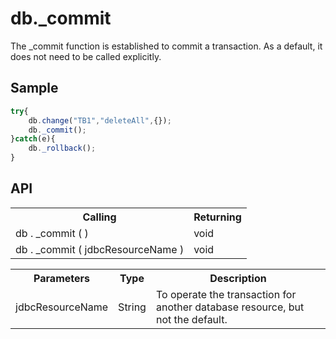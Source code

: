 <H1>db._commit</H1>

The _commit function is established to commit a transaction.
As a default, it does not need to be called explicitly.
<h2>Sample</h2>

```javascript
try{
	db.change("TB1","deleteAll",{});
	db._commit();
}catch(e){
	db._rollback();
}
```

<h2>API</h2>

<table>
<tr><th>Calling</th><th>Returning</th></tr>
<tr><td>db . _commit ( )</td><td>void</td></tr>
<tr><td>db . _commit ( jdbcResourceName )</td><td>void</td></tr>
</table>


<table>
<tr><th>Parameters</th><th>Type</th><th>Description</th></tr>
<tr><td>jdbcResourceName</td><td>String</td><td>To operate the transaction for another database resource, but not the default. 
</td></tr>
</table>

